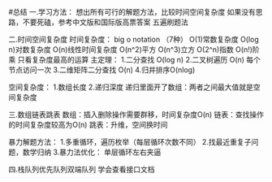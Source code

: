 #总结
一.学习方法：
想出所有可行的解题方法，比较时间空间复杂度
如果没有思路，不要死磕，参考中文版和国际版高票答案
五遍刷题法

二.时间空间复杂度
时间复杂度：
big o notation （7种）
O(1)常数复杂度
O(log n)对数复杂度
O(n)线性时间复杂度
O(n^2)平方
O(n^3)立方
O(2^n)指数
O(n!)阶乘
只看复杂度最高的运算
主定理：
1.二分查找     O(log n)
2.二叉树遍历 O(n)  每个节点访问一次
3.二维矩阵二分查找  O(n)
4.归并排序O(nlog)

空间复杂度：
1.数组长度
2.递归深度
递归里面开了数组：两者之间最大值就是空间复杂度

三.数组链表跳表
数组：插入删除操作需要群移，时间复杂度O(n)
链表：查找操作的时间复杂度较高为O(n)
跳表：升维，空间换时间

暴力解题方法：
1.多重循环，遍历枚举（每层循环次数不同）
2.找最近重复子问题，数学归纳
3.暴力法优化： 单层循环左右夹逼

四.栈队列优先队列双端队列
学会查看接口文档


